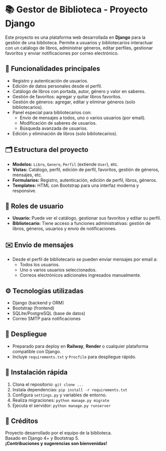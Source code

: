
<body>
    <h1>📚 Gestor de Biblioteca - Proyecto Django</h1>
    <p>
        Este proyecto es una plataforma web desarrollada en <b>Django</b> para la gestión de una biblioteca. Permite a usuarios y bibliotecarios interactuar con un catálogo de libros, administrar géneros, editar perfiles, gestionar favoritos y enviar notificaciones por correo electrónico.
    </p>

  <div class="section">
        <h2>🔑 Funcionalidades principales</h2>
        <ul>
            <li>Registro y autenticación de usuarios.</li>
            <li>Edición de datos personales desde el perfil.</li>
            <li>Catálogo de libros con portada, autor, género y valor en saberes.</li>
            <li>Gestión de favoritos: agregar y quitar libros favoritos.</li>
            <li>Gestión de géneros: agregar, editar y eliminar géneros (solo bibliotecarios).</li>
            <li>Panel especial para bibliotecarios con:
                <ul>
                    <li>Envío de mensajes a todos, uno o varios usuarios (por email).</li>
                    <li>Modificación de saberes de usuarios.</li>
                    <li>Búsqueda avanzada de usuarios.</li>
                </ul>
            </li>
            <li>Edición y eliminación de libros (solo bibliotecarios).</li>
        </ul>
    </div>

  <div class="section">
        <h2>🗂️ Estructura del proyecto</h2>
        <ul>
            <li><b>Modelos:</b> <code>Libro</code>, <code>Genero</code>, <code>Perfil</code> (extiende <code>User</code>), etc.</li>
            <li><b>Vistas:</b> Catálogo, perfil, edición de perfil, favoritos, gestión de géneros, mensajes, etc.</li>
            <li><b>Formularios:</b> Registro, autenticación, edición de perfil, libros, géneros.</li>
            <li><b>Templates:</b> HTML con Bootstrap para una interfaz moderna y responsive.</li>
        </ul>
    </div>

  <div class="section">
        <h2>👤 Roles de usuario</h2>
        <ul>
            <li><b>Usuario:</b> Puede ver el catálogo, gestionar sus favoritos y editar su perfil.</li>
            <li><b>Bibliotecario:</b> Tiene acceso a funciones administrativas: gestión de libros, géneros, usuarios y envío de notificaciones.</li>
        </ul>
    </div>

  <div class="section">
        <h2>✉️ Envío de mensajes</h2>
        <ul>
            <li>Desde el perfil de bibliotecario se pueden enviar mensajes por email a:
                <ul>
                    <li>Todos los usuarios.</li>
                    <li>Uno o varios usuarios seleccionados.</li>
                    <li>Correos electrónicos adicionales ingresados manualmente.</li>
                </ul>
            </li>
        </ul>
    </div>

  <div class="section">
        <h2>⚙️ Tecnologías utilizadas</h2>
        <ul>
            <li>Django (backend y ORM)</li>
            <li>Bootstrap (frontend)</li>
            <li>SQLite/PostgreSQL (base de datos)</li>
            <li>Correo SMTP para notificaciones</li>
        </ul>
    </div>

  <div class="section">
        <h2>🚀 Despliegue</h2>
        <ul>
            <li>Preparado para deploy en <b>Railway</b>, <b>Render</b> o cualquier plataforma compatible con Django.</li>
            <li>Incluye <code>requirements.txt</code> y <code>Procfile</code> para despliegue rápido.</li>
        </ul>
    </div>

  <div class="section">
        <h2>📄 Instalación rápida</h2>
        <ol>
            <li>Clona el repositorio: <code>git clone ...</code></li>
            <li>Instala dependencias: <code>pip install -r requirements.txt</code></li>
            <li>Configura <code>settings.py</code> y variables de entorno.</li>
            <li>Realiza migraciones: <code>python manage.py migrate</code></li>
            <li>Ejecuta el servidor: <code>python manage.py runserver</code></li>
        </ol>
    </div>

  <div class="section">
        <h2>🙌 Créditos</h2>
        <p>
            Proyecto desarrollado por el equipo de la biblioteca.<br>
            Basado en Django 4+ y Bootstrap 5.<br>
            <b>¡Contribuciones y sugerencias son bienvenidas!</b>
        </p>
    </div>
</body>
</html>
